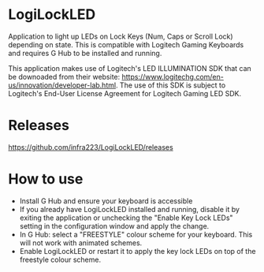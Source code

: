 # LogiLockLED
Application to light up LEDs on Lock Keys  (Num, Caps or Scroll Lock) depending on state.  This is compatible with Logitech Gaming Keyboards and requires G Hub to be installed and running.

This application makes use of Logitech's LED ILLUMINATION SDK that can be downoaded from their website: https://www.logitechg.com/en-us/innovation/developer-lab.html. 
The use of this SDK is subject to Logitech's End-User License Agreement for Logitech Gaming LED SDK.

# Releases
https://github.com/infra223/LogiLockLED/releases

# How to use
- Install G Hub and ensure your keyboard is accessible
- If you already have LogiLockLED installed and running, disable it by exiting the application or unchecking the "Enable Key Lock LEDs" setting in the configuration window and apply the change. 
- In G Hub: select a "FREESTYLE" colour scheme for your keyboard.  This will not work with animated schemes.
- Enable LogiLockLED or restart it to apply the key lock LEDs on top of the freestyle colour scheme.

